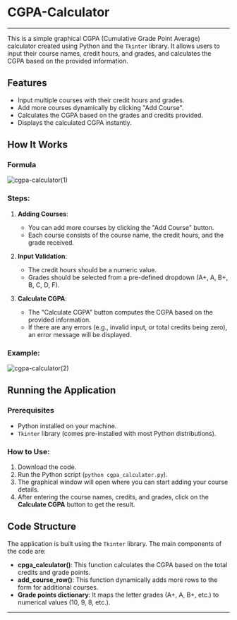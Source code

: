 # CGPA-Calculator

---
This is a simple graphical CGPA (Cumulative Grade Point Average) calculator created using Python and the `Tkinter` library. It allows users to input their course names, credit hours, and grades, and calculates the CGPA based on the provided information.

## Features

- Input multiple courses with their credit hours and grades.
- Add more courses dynamically by clicking "Add Course".
- Calculates the CGPA based on the grades and credits provided.
- Displays the calculated CGPA instantly.

## How It Works

### Formula
![cgpa-calculator(1)](https://github.com/user-attachments/assets/9c30f805-4e56-4b5d-b555-bc58117ee139)

<!-- The formula for calculating the CGPA is:

\[
\text{CGPA} = \frac{\sum (\text{Credits of each course} \times \text{Grade Points of each course})}{\sum (\text{Credits of all courses})}
\]

Where the grade points are assigned based on the following grading system:

| Grade | Grade Points |
|-------|--------------|
| A+    | 10           |
| A     | 9            |
| B+    | 8            |
| B     | 7            |
| C     | 6            |
| D     | 5            |
| F     | 0            | -->

### Steps:

1. **Adding Courses**: 
   - You can add more courses by clicking the "Add Course" button.
   - Each course consists of the course name, the credit hours, and the grade received.
   
2. **Input Validation**:
   - The credit hours should be a numeric value.
   - Grades should be selected from a pre-defined dropdown (A+, A, B+, B, C, D, F).
   
3. **Calculate CGPA**:
   - The "Calculate CGPA" button computes the CGPA based on the provided information.
   - If there are any errors (e.g., invalid input, or total credits being zero), an error message will be displayed.

### Example:
![cgpa-calculator(2)](https://github.com/user-attachments/assets/e5132c99-2eac-4737-9578-455761ef34fe)


## Running the Application

### Prerequisites

- Python installed on your machine.
- `Tkinter` library (comes pre-installed with most Python distributions).

### How to Use:

1. Download the code.
2. Run the Python script (`python cgpa_calculator.py`).
3. The graphical window will open where you can start adding your course details.
4. After entering the course names, credits, and grades, click on the **Calculate CGPA** button to get the result.

## Code Structure

The application is built using the `Tkinter` library. The main components of the code are:

- **cpga_calculator()**: This function calculates the CGPA based on the total credits and grade points.
- **add_course_row()**: This function dynamically adds more rows to the form for additional courses.
- **Grade points dictionary**: It maps the letter grades (A+, A, B+, etc.) to numerical values (10, 9, 8, etc.).

<!-- ## Screenshots -->


---
